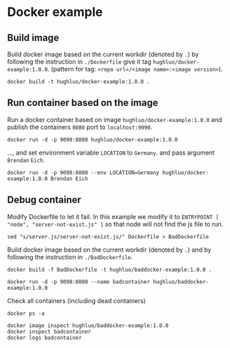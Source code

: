 # Docker example


## Build image

Build docker image based on the current workdir (denoted by `.`) by following the instruction in `./Dockerfile` give it tag `hughluo/docker-example:1.0.0`. (pattern for tag: `<repo url>/<image name>:<image version>`).
```
docker build -t hughluo/docker-example:1.0.0 .
```


## Run container based on the image
 
Run a docker container based on image `hughluo/docker-example:1.0.0` and publish the containers `8080` port to `localhost:9090`.

```
docker run -d -p 9090:8080 hughluo/docker-example:1.0.0
```

..., and set environment variable `LOCATION` to `Germany`.
and pass argument `Brendan` `Eich`.

```
docker run -d -p 9090:8080 --env LOCATION=Germany hughluo/docker-example:1.0.0 Brendan Eich
```

## Debug container

Modify Dockerfile to let it fail. In this example we modify it to `ENTRYPOINT [ "node", "server-not-exist.js" ]` so that node will not find the js file to run.
```
sed "s/server.js/server-not-exist.js/" Dockerfile > BadDockerfile

```

Build docker image based on the current workdir (denoted by `.`) and by following the instruction in `./BadDockerfile`. 
```
docker build -f BadDockerfile -t hughluo/baddocker-example:1.0.0 .
```

```
docker run -d -p 9090:8080 --name badcontainer hughluo/baddocker-example:1.0.0 
```

Check all containers (including dead containers)
```
docker ps -a
```

```
docker image inspect hughluo/baddocker-example:1.0.0
docker inspect badcontainer 
docker logs badcontainer
```